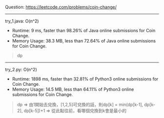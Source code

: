Question: https://leetcode.com/problems/coin-change/

---

try_1.java: O(n^2)
* Runtime: 9 ms, faster than 98.26% of Java online submissions for Coin Change.
* Memory Usage: 38.3 MB, less than 72.64% of Java online submissions for Coin Change.

> dp

---

try_2.py: O(n^2)

* Runtime: 1898 ms, faster than 32.81% of Python3 online submissions for Coin Change.
* Memory Usage: 14.5 MB, less than 64.11% of Python3 online submissions for Coin Change.

> dp => 由1開始去兌換，[1,2,5]可兌換的話，則dp[k] = min(dp[k-1], dp[k-2], dp[k-5])+1 => 從此點往前，看哪個兌換到k會是最小的
